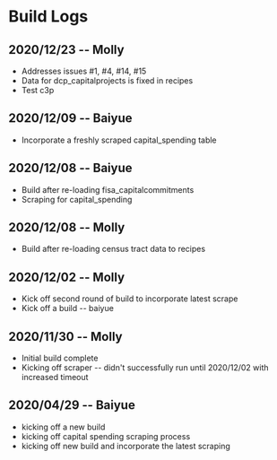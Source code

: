# Build Logs

## 2020/12/23 -- Molly
+ Addresses issues #1, #4, #14, #15
+ Data for dcp_capitalprojects is fixed in recipes
+ Test c3p

## 2020/12/09 -- Baiyue
+ Incorporate a freshly scraped capital_spending table

## 2020/12/08 -- Baiyue
+ Build after re-loading fisa_capitalcommitments
+ Scraping for capital_spending

## 2020/12/08 -- Molly
+ Build after re-loading census tract data to recipes

## 2020/12/02 -- Molly
+ Kick off second round of build to incorporate latest scrape
+ Kick off a build -- baiyue

## 2020/11/30 -- Molly
+ Initial build complete
+ Kicking off scraper -- didn't successfully run until 2020/12/02 with increased timeout

## 2020/04/29 -- Baiyue
+ kicking off a new build
+ kicking off capital spending scraping process
+ kicking off new build and incorporate the latest scraping
